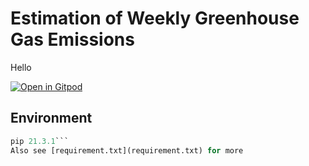 # Estimation of Weekly Greenhouse Gas Emissions

Hello

[![Open in Gitpod](https://gitpod.io/button/open-in-gitpod.svg)](https://gitpod.io/#https://github.com/yeununchoo/GHGEmission)

## Environment

```python 3.10.0
pip 21.3.1```
Also see [requirement.txt](requirement.txt) for more
